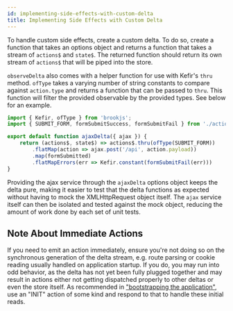 ```yaml
---
id: implementing-side-effects-with-custom-delta
title: Implementing Side Effects with Custom Delta
---
```


To handle custom side effects, create a custom delta. To do so, create a function that takes an options object and returns a function that takes a stream of `actions$` and `state$`. The returned function should return its own stream of `actions$` that will be piped into the store.

`observeDelta` also comes with a helper function for use with Kefir's `thru` method. `ofType` takes a varying number of string constants to compare against `action.type` and returns a function that can be passed to `thru`. This function will filter the provided observable by the provided types. See below for an example.

```js
import { Kefir, ofType } from 'brookjs';
import { SUBMIT_FORM, formSubmitSuccess, formSubmitFail } from './actions';

export default function ajaxDelta({ ajax }) {
    return (actions$, state$) => actions$.thru(ofType(SUBMIT_FORM))
        .flatMap(action => ajax.post('/api', action.payload))
        .map(formSubmitted)
        .flatMapErrors(err => Kefir.constant(formSubmitFail(err)))
}
```

Providing the ajax service through the `ajaxDelta` options object keeps the delta pure, making it easier to test that the delta functions as expected without having to mock the XMLHttpRequest object itself. The `ajax` service itself can then be isolated and tested against the mock object, reducing the amount of work done by each set of unit tests.

## Note About Immediate Actions

If you need to emit an action immediately, ensure you're not doing so on the synchronous generation of the delta stream, e.g. route parsing or cookie reading usually handled on application startup. If you do, you may run into odd behavior, as the delta has not yet been fully plugged together and may result in actions either not getting dispatched properly to other deltas or even the store itself. As recommended in ["bootstrapping the application"][bootstrapping], use an "INIT" action of some kind and respond to that to handle these initial reads.

  [red-obs]: https://redux-observable.js.org/docs/basics/Epics.html
  [bootstrapping]: bootstrapping-the-application.html
